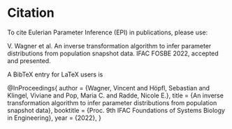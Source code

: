 # Citation

To cite Eulerian Parameter Inference (EPI) in publications, please use:

V. Wagner et al. An inverse transformation algorithm to infer parameter distributions from population snapshot data. IFAC FOSBE 2022, accepted and presented.

A BibTeX entry for LaTeX users is

@InProceedings{
   author = {Wagner, Vincent and Höpfl, Sebastian and Klingel, Viviane and Pop, Maria C. and Radde, Nicole E.},
   title = {An inverse transformation algorithm to infer parameter distributions from population snapshot data},
   booktitle = {Proc. 9th IFAC Foundations of Systems Biology in Engineering},
   year = {2022},
 }
